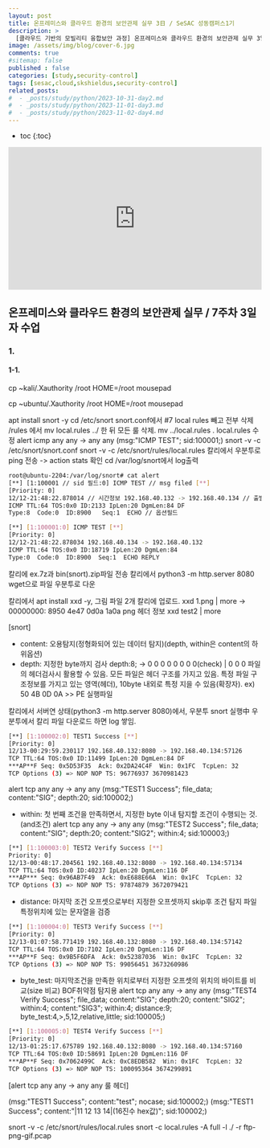 ```yaml
---
layout: post
title: 온프레미스와 클라우드 환경의 보안관제 실무 3日 / SeSAC 성동캠퍼스1기
description: >
  [클라우드 기반의 모빌리티 융합보안 과정] 온프레미스와 클라우드 환경의 보안관제 실무 3일차 수업입니다. 
image: /assets/img/blog/cover-6.jpg
comments: true
#sitemap: false
published : false
categories: [study,security-control]
tags: [sesac,cloud,skshieldus,security-control]
related_posts:
#  - _posts/study/python/2023-10-31-day2.md
#  - _posts/study/python/2023-11-01-day3.md
#  - _posts/study/python/2023-11-02-day4.md
---
```

* toc
{:toc}

<style>.embed-container { position: relative; padding-bottom: 56.25%; height: 0; overflow: hidden; max-width: 100%; } .embed-container iframe, .embed-container object, .embed-container embed { position: absolute; top: 0; left: 0; width: 100%; height: 100%; }</style><div class='embed-container'><iframe src='https://www.youtube.com/embed/' frameborder='0' allowfullscreen></iframe></div>

## 온프레미스와 클라우드 환경의 보안관제 실무 / 7주차 3일자 수업

### 1. 

#### 1-1. 






cp ~kali/.Xauthority /root
HOME=/root mousepad

cp ~ubuntu/.Xauthority /root
HOME=/root mousepad












apt install snort -y
cd /etc/snort
snort.conf에서 #7 local rules 빼고 전부 삭제
/rules 에서 mv local.rules ../ 한 뒤 모든 룰 삭제.
mv ../local.rules .
local.rules 수정
alert icmp any any -> any any (msg:"ICMP TEST"; sid:100001;)
snort -v -c /etc/snort/snort.conf
snort -v -c /etc/snort/rules/local.rules
칼리에서 우분투로 ping 전송 -> action stats 확인
cd /var/log/snort에서 log출력

```bash
root@ubuntu-2204:/var/log/snort# cat alert 
[**] [1:100001 // sid 필드:0] ICMP TEST // msg filed [**]
[Priority: 0]
12/12-21:48:22.878014 // 시간정보 192.168.40.132 -> 192.168.40.134 // 출발지 아이피와 목적지 아이피
ICMP TTL:64 TOS:0x0 ID:2133 IpLen:20 DgmLen:84 DF
Type:8  Code:0  ID:8900   Seq:1  ECHO // 옵션필드

[**] [1:100001:0] ICMP TEST [**]
[Priority: 0]
12/12-21:48:22.878034 192.168.40.134 -> 192.168.40.132
ICMP TTL:64 TOS:0x0 ID:18719 IpLen:20 DgmLen:84
Type:0  Code:0  ID:8900  Seq:1  ECHO REPLY
```

칼리에 ex.7z과 bin(snort).zip파일 전송
칼리에서 python3 -m http.server 8080
wget으로 파일 우분투로 다운

칼리에서 apt install xxd -y, 그림 파일 2개 칼리에 업로드.
xxd 1.png | more -> 00000000: 8950 4e47 0d0a 1a0a png 헤더 정보
xxd test2 | more 

[snort]
- content: 오용탐지(정형화되어 있는 데이터 탐지)(depth, within은 content의 하위옵션)
- depth: 지정한 byte까지 검사
  depth:8; -> 0 0 0 0 0 0 0 0(check) | 0 0 0
  파일의 헤더검사시 활용할 수 있음. 모든 파일은 헤더 구조를 가지고 있음.
  특정 파일 구조정보를 가지고 있는 영역(헤더), 10byte 내외로 특정 지을 수 있음(확장자). ex) 50 4B 0D 0A >> PE 실행파일

칼리에서 서버연 상태(python3 -m http.server 8080)에서, 우분투 snort 실행中 우분투에서 칼리 파일 다운로드 하면 log 쌓임.
```bash
[**] [1:100002:0] TEST1 Success [**]
[Priority: 0]
12/13-00:29:59.230117 192.168.40.132:8080 -> 192.168.40.134:57126
TCP TTL:64 TOS:0x0 ID:11499 IpLen:20 DgmLen:84 DF
***AP**F Seq: 0x5D53F35  Ack: 0x2DA24C4F  Win: 0x1FC  TcpLen: 32
TCP Options (3) => NOP NOP TS: 96776937 3670981423
```

  alert tcp any any -> any any (msg:"TEST1 Success"; file_data; content:"SIG"; depth:20; sid:100002;)
- within: 첫 번째 조건을 만족하면서, 지정한 byte 이내 탐지할 조건이 수행되는 것.(and조건)
  alert tcp any any -> any any (msg:"TEST2 Success"; file_data; content:"SIG"; depth:20; content:"SIG2"; within:4; sid:100003;)

```bash
[**] [1:100003:0] TEST2 Verify Success [**]
Priority: 0]
12/13-00:48:17.204561 192.168.40.132:8080 -> 192.168.40.134:57134
TCP TTL:64 TOS:0x0 ID:40237 IpLen:20 DgmLen:116 DF
***AP*** Seq: 0x96AB7F49  Ack: 0xE688E66A  Win: 0x1FC  TcpLen: 32
TCP Options (3) => NOP NOP TS: 97874879 3672079421
```
- distance: 마지막 조건 오프셋으로부터 지정한 오프셋까지 skip후 조건 탐지
  파일 특정위치에 있는 문자열을 검증

```bash
[**] [1:100004:0] TEST3 Verify Success [**]
[Priority: 0]
12/13-01:07:58.771419 192.168.40.132:8080 -> 192.168.40.134:57142
TCP TTL:64 TOS:0x0 ID:7102 IpLen:20 DgmLen:116 DF
***AP**F Seq: 0x9B5F6DFA  Ack: 0x52387036  Win: 0x1FC  TcpLen: 32
TCP Options (3) => NOP NOP TS: 99056451 3673260986
```

- byte_test: 마지막조건을 만족한 위치로부터 지정한 오프셋의 위치의 바이트를 비교(size 비교)
  BOF취약점 탐지용
alert tcp any any -> any any (msg:"TEST4 Verify Success"; file_data; content:"SIG"; depth:20; content:"SIG2"; within:4; content:"SIG3"; within:4; distance:9; byte_test:4,>,5,12,relative,little; sid:100005;)

```bash
[**] [1:100005:0] TEST4 Verify Success [**]
[Priority: 0]
12/13-01:25:17.675789 192.168.40.132:8080 -> 192.168.40.134:57160
TCP TTL:64 TOS:0x0 ID:58691 IpLen:20 DgmLen:116 DF
***AP**F Seq: 0x7062499C  Ack: 0xC8EDB582  Win: 0x1FC  TcpLen: 32
TCP Options (3) => NOP NOP TS: 100095364 3674299891
```

[alert tcp any any -> any any 룰 헤더]

(msg:"TEST1 Success"; content:"test"; nocase; sid:100002;)
(msg:"TEST1 Success"; content:"|11 12 13 14|(16진수 hex값)"; sid:100002;)



snort -v -c /etc/snort/rules/local.rules
snort -c local.rules -A full -l ./ -r ftp-png-gif.pcap